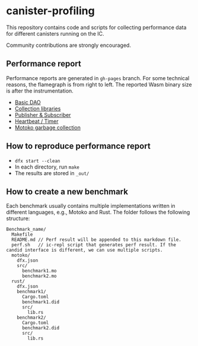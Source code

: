 # canister-profiling

This repository contains code and scripts for collecting performance data for different canisters running on the IC.

Community contributions are strongly encouraged.

## Performance report

Performance reports are generated in `gh-pages` branch. For some technical reasons, the flamegraph is from right to left.
The reported Wasm binary size is after the instrumentation.

* [Basic DAO](http://dfinity.github.io/canister-profiling/basic_dao)
* [Collection libraries](http://dfinity.github.io/canister-profiling/collections)
* [Publisher & Subscriber](http://dfinity.github.io/canister-profiling/pub-sub)
* [Heartbeat / Timer](http://dfinity.github.io/canister-profiling/heartbeat)
* [Motoko garbage collection](http://dfinity.github.io/canister-profiling/gc)

## How to reproduce performance report

* `dfx start --clean`
* In each directory, run `make`
* The results are stored in `_out/`

## How to create a new benchmark

Each benchmark usually contains multiple implementations written in different languages, e.g., Motoko and Rust.
The folder follows the following structure:

```
Benchmark_name/
  Makefile
  README.md // Perf result will be appended to this markdown file.
  perf.sh   // ic-repl script that generates perf result. If the candid interface is different, we can use multiple scripts.
  motoko/
    dfx.json
    src/
      benchmark1.mo
      benchmark2.mo
  rust/
    dfx.json
    benchmark1/
      Cargo.toml
      benchmark1.did
      src/
        lib.rs
    benchmark2/
      Cargo.toml
      benchmark2.did
      src/
        lib.rs
```
